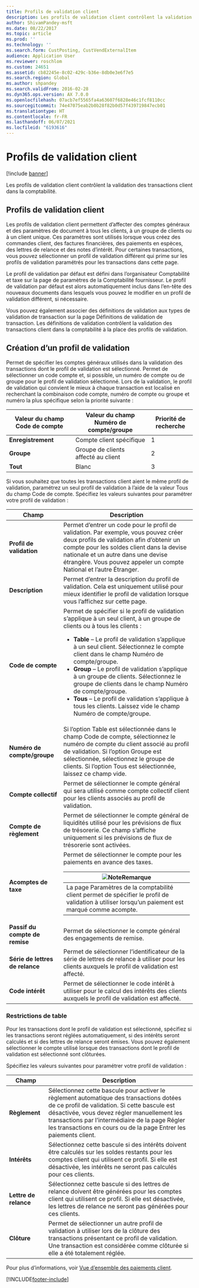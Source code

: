 ```yaml
---
title: Profils de validation client
description: Les profils de validation client contrôlent la validation des transactions client dans la comptabilité.
author: ShivamPandey-msft
ms.date: 08/22/2017
ms.topic: article
ms.prod: ''
ms.technology: ''
ms.search.form: CustPosting, CustVendExternalItem
audience: Application User
ms.reviewer: roschlom
ms.custom: 24651
ms.assetid: cb82245e-8c02-429c-b36e-8db0e3e6f7e5
ms.search.region: Global
ms.author: shpandey
ms.search.validFrom: 2016-02-28
ms.dyn365.ops.version: AX 7.0.0
ms.openlocfilehash: 07acb7ef5565fa4a63607f6828e46c1fcf8110cc
ms.sourcegitcommit: 74e47075eab2b0b28f82b0d57f439719847ecb01
ms.translationtype: HT
ms.contentlocale: fr-FR
ms.lasthandoff: 06/07/2021
ms.locfileid: "6193616"
---
```

# <a name="customer-posting-profiles"></a>Profils de validation client

[!include [banner](../includes/banner.md)]

Les profils de validation client contrôlent la validation des transactions client dans la comptabilité.

## <a name="customer-posting-profiles"></a>Profils de validation client

Les profils de validation client permettent d’affecter des comptes généraux et des paramètres de document à tous les clients, à un groupe de clients ou à un client unique. Ces paramètres sont utilisés lorsque vous créez des commandes client, des factures financières, des paiements en espèces, des lettres de relance et des notes d’intérêt. Pour certaines transactions, vous pouvez sélectionner un profil de validation différent qui prime sur les profils de validation paramétrés pour les transactions dans cette page. 

Le profil de validation par défaut est défini dans l’organisateur Comptabilité et taxe sur la page de paramètres de la Comptabilité fournisseur. Le profil de validation par défaut est alors automatiquement inclus dans l’en-tête des nouveaux documents dans lesquels vous pouvez le modifier en un profil de validation différent, si nécessaire.

Vous pouvez également associer des définitions de validation aux types de validation de transaction sur la page Définitions de validation de transaction. Les définitions de validation contrôlent la validation des transactions client dans la comptabilité à la place des profils de validation.

## <a name="creating-a-posting-profile"></a>Création d’un profil de validation
Permet de spécifier les comptes généraux utilisés dans la validation des transactions dont le profil de validation est sélectionné. Permet de sélectionner un code compte et, si possible, un numéro de compte ou de groupe pour le profil de validation sélectionné. Lors de la validation, le profil de validation qui convient le mieux à chaque transaction est localisé en recherchant la combinaison code compte, numéro de compte ou groupe et numéro la plus spécifique selon la priorité suivante :

| Valeur du champ **Code de compte** | Valeur du champ **Numéro de compte/groupe**            | Priorité de recherche |
|------------------------------|-------------------------------------------------|-----------------|
| **Enregistrement**                    | Compte client spécifique                       | 1               |
| **Groupe**                    | Groupe de clients affecté au client | 2               |
| **Tout**                      | Blanc                                           | 3               |

Si vous souhaitez que toutes les transactions client aient le même profil de validation, paramétrez un seul profil de validation à l’aide de la valeur Tous du champ Code de compte. Spécifiez les valeurs suivantes pour paramétrer votre profil de validation :

<table>
<thead>
<tr class="header">
<th>Champ</th>
<th>Description</th>
</tr>
</thead>
<tbody>
<tr class="odd">
<td><strong>Profil de validation</strong></td>
<td>Permet d’entrer un code pour le profil de validation. Par exemple, vous pouvez créer deux profils de validation afin d’obtenir un compte pour les soldes client dans la devise nationale et un autre dans une devise étrangère. Vous pouvez appeler un compte National et l’autre Étranger.</td>
</tr>
<tr class="even">
<td><strong>Description</strong></td>
<td>Permet d’entrer la description du profil de validation. Cela est uniquement utilisé pour mieux identifier le profil de validation lorsque vous l’affichez sur cette page.</td>
</tr>
<tr class="odd">
<td><strong>Code de compte</strong></td>
<td>Permet de spécifier si le profil de validation s’applique à un seul client, à un groupe de clients ou à tous les clients :
<ul>
<li><strong>Table</strong> – Le profil de validation s’applique à un seul client. Sélectionnez le compte client dans le champ Numéro de compte/groupe.</li>
<li><strong>Group</strong> – Le profil de validation s’applique à un groupe de clients. Sélectionnez le groupe de clients dans le champ Numéro de compte/groupe.</li>
<li><strong>Tous</strong> – Le profil de validation s’applique à tous les clients. Laissez vide le champ Numéro de compte/groupe.</li>
</ul></td>
</tr>
<tr class="even">
<td><strong>Numéro de compte/groupe</strong></td>
<td>Si l’option Table est sélectionnée dans le champ Code de compte, sélectionnez le numéro de compte du client associé au profil de validation. Si l’option Groupe est sélectionnée, sélectionnez le groupe de clients. Si l’option Tous est sélectionnée, laissez ce champ vide.</td>
</tr>
<tr class="odd">
<td><strong>Compte collectif</strong></td>
<td>Permet de sélectionner le compte général qui sera utilisé comme compte collectif client pour les clients associés au profil de validation.</td>
</tr>
<tr class="even">
<td><strong>Compte de règlement</strong></td>
<td>Permet de sélectionner le compte général de liquidités utilisé pour les prévisions de flux de trésorerie. Ce champ s’affiche uniquement si les prévisions de flux de trésorerie sont activées.</td>
</tr>
<tr class="odd">
<td><strong>Acomptes de taxe</strong></td>
<td>Permet de sélectionner le compte pour les paiements en avance des taxes.
<div class="alert">
<table>
<thead>
<tr class="header">
<th><img src="https://i-technet.sec.s-msft.com/areas/global/content/clear.gif" title="Remarque" alt="Note" id="alert_note" class="cl_IC101471" /><strong>Remarque</strong></th>
</tr>
</thead>
<tbody>
<tr class="odd">
<td>La page Paramètres de la comptabilité client permet de spécifier le profil de validation à utiliser lorsqu’un paiement est marqué comme acompte.</td>
</tr>
</tbody>
</table>
</div></td>
</tr>
<tr class="even">
<td><strong>Passif du compte de remise</strong></td>
<td>Permet de sélectionner le compte général des engagements de remise.</td>
</tr>
<tr class="odd">
<td><strong>Série de lettres de relance</strong></td>
<td>Permet de sélectionner l’identificateur de la série de lettres de relance à utiliser pour les clients auxquels le profil de validation est affecté.</td>
</tr>
<tr class="even">
<td><strong>Code intérêt</strong></td>
<td>Permet de sélectionner le code intérêt à utiliser pour le calcul des intérêts des clients auxquels le profil de validation est affecté.</td>
</tr>
</tbody>
</table>


### <a name="table-restrictions"></a>**Restrictions de table**

Pour les transactions dont le profil de validation est sélectionné, spécifiez si les transactions seront réglées automatiquement, si des intérêts seront calculés et si des lettres de relance seront émises. Vous pouvez également sélectionner le compte utilisé lorsque des transactions dont le profil de validation est sélectionné sont clôturées.

Spécifiez les valeurs suivantes pour paramétrer votre profil de validation :

| Champ                 | Description                                                                                                                                                                                                                                        |
|-----------------------|----------------------------------------------------------------------------------------------------------------------------------------------------------------------------------------------------------------------------------------------------|
| **Règlement**        | Sélectionnez cette bascule pour activer le règlement automatique des transactions dotées de ce profil de validation. Si cette bascule est désactivée, vous devez régler manuellement les transactions par l’intermédiaire de la page Régler les transactions en cours ou de la page Entrer les paiements client. |
| **Intérêts**          | Sélectionnez cette bascule si des intérêts doivent être calculés sur les soldes restants pour les comptes client qui utilisent ce profil. Si elle est désactivée, les intérêts ne seront pas calculés pour ces clients.                                           |
| **Lettre de relance** | Sélectionnez cette bascule si des lettres de relance doivent être générées pour les comptes client qui utilisent ce profil. Si elle est désactivée, les lettres de relance ne seront pas générées pour ces clients.                                                 |
| **Clôture**             | Permet de sélectionner un autre profil de validation à utiliser lors de la clôture des transactions présentant ce profil de validation. Une transaction est considérée comme clôturée si elle a été totalement réglée.                                                                           |



Pour plus d’informations, voir [Vue d’ensemble des paiements client](../cash-bank-management/tasks/customer-payment-overview.md).



[!INCLUDE[footer-include](../../includes/footer-banner.md)]